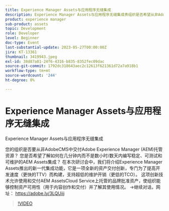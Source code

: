 ```yaml
---
title: Experience Manager Assets与应用程序无缝集成
description: Experience Manager Assets与应用程序无缝集成贵组织是否希望从非AdobeCMS中提供Adobe Experience Manager (AEM)托管资源？ 您是否希望了解如何在几分钟内而不是数小时/数天内编写稳定、可测试和可维护的AEM Assets集成？ 在本次研讨会中，我们将介绍Experience Manager Assets推出的新一代集成功能，它是一项全新的资产交付创新，专门为了提高开发速度（更快的TTV）而构建，支持超低的维护开销（更低的TCO）。 这项创新技术允许使用和交付AEM AssetsCloud Service上托管的品牌批准资产，使组织能够控制资产可用性（用于内容创作和交付）并了解其使用情况。
product: experience manager
sub-product: assets
topic: Development
role: Developer
level: Beginner
doc-type: Event
last-substantial-update: 2023-05-27T00:00:00Z
jira: KT-13361
thumbnail: 3419943.jpeg
exl-id: 38d87a81-24f6-4316-b835-8352fec09dac
source-git-commit: 1792dc318643aec2c12613f621361d72a7a918b1
workflow-type: tm+mt
source-wordcount: '244'
ht-degree: 0%

---
```


# Experience Manager Assets与应用程序无缝集成

Experience Manager Assets与应用程序无缝集成

您的组织是否要从非AdobeCMS中交付Adobe Experience Manager (AEM)托管资源？ 您是否希望了解如何在几分钟内而不是数小时/数天内编写稳定、可测试和可维护的AEM Assets集成？ 在本次研讨会中，我们将介绍Experience Manager Assets推出的新一代集成功能，它是一项全新的资产交付创新，专门为了提高开发速度（更快的TTV）而构建，支持超低的维护开销（更低的TCO）。 这项创新技术允许使用和交付AEM AssetsCloud Service上托管的品牌批准资产，使组织能够控制资产可用性（用于内容创作和交付）并了解其使用情况。 →继续对话，网址： https://adobe.ly/3LQUiij

>[!VIDEO](https://video.tv.adobe.com/v/3419943/?learn=on)
